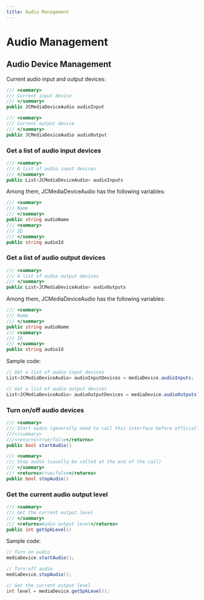 ```yaml
---
title: Audio Management
---
```

# Audio Management

## Audio Device Management

Current audio input and output devices:

``````csharp
/// <summary>
/// Current input device
/// </summary>
public JCMediaDeviceAudio audioInput

/// <summary>
/// Current output device
/// </summary>
public JCMediaDeviceAudio audioOutput
``````

### Get a list of audio input devices

``````csharp
/// <summary>
/// A list of audio input devices
/// </summary>
public List<JCMediaDeviceAudio> audioInputs
``````

Among them, JCMediaDeviceAudio has the following variables:

``````csharp
/// <summary>
/// Name
/// </summary>
public string audioName
/// <summary>
/// ID
/// </summary>
public string audioId
``````

### Get a list of audio output devices

``````csharp
/// <summary>
/// A list of audio output devices
/// </summary>
public List<JCMediaDeviceAudio> audioOutputs
``````

Among them, JCMediaDeviceAudio has the following variables:

``````csharp
/// <summary>
/// Name
/// </summary>
public string audioName
/// <summary>
/// ID
/// </summary>
public string audioId
``````

Sample code:

``````csharp
// Get a list of audio input devices
List<JCMediaDeviceAudio> audioInputDevices = mediaDevice.audioInputs;

// Get a list of audio output devices
List<JCMediaDeviceAudio> audioOutputDevices = mediaDevice.audioOutputs;
``````

### Turn on/off audio devices

``````csharp
/// <summary>
/// Start audio (generally need to call this interface before officially starting a call)
///</summary>
///<returns>true/false</returns>
public bool startAudio()

/// <summary>
/// Stop audio (usually be called at the end of the call)
/// </summary>
/// <returns>true/false</returns>
public bool stopAudio()
``````

### Get the current audio output level

``````csharp
/// <summary>
/// Get the current output level
/// </summary>
/// <returns>Audio output level</returns>
public int getSpkLevel()
``````

Sample code:

``````csharp
// Turn on audio
mediaDevice.startAudio();

// Turn off audio
mediaDevice.stopAudio();

// Get the current output level
int level = mediaDevice.getSpkLevel();
``````
